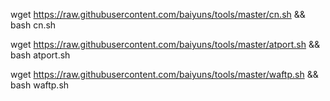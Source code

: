  wget https://raw.githubusercontent.com/baiyuns/tools/master/cn.sh && bash cn.sh

 wget https://raw.githubusercontent.com/baiyuns/tools/master/atport.sh && bash atport.sh

  wget https://raw.githubusercontent.com/baiyuns/tools/master/waftp.sh && bash waftp.sh
